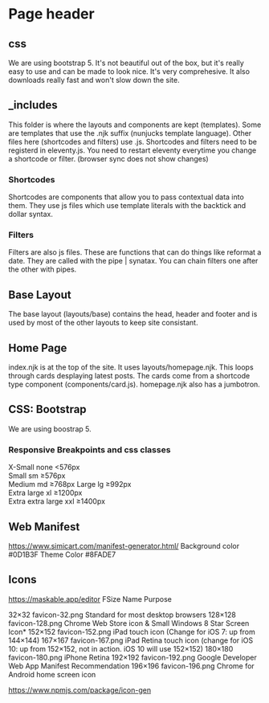# Page header

## css

We are using bootstrap 5. It's not beautiful out of the box, but it's really easy to use and can be made to look nice. It's very comprehesive. It also downloads really fast and won't slow down the site.

## _includes

This folder is where the layouts and components are kept (templates). Some are templates that use the .njk suffix (nunjucks template language).  Other files here (shortcodes and filters) use .js. Shortcodes and filters need to be registerd in eleventy.js.  You need to restart eleventy everytime you change a shortcode or filter. (browser sync does not show changes)

### Shortcodes

Shortcodes are components that allow you to pass contextual data into them. They use js files which use template literals with the backtick and dollar syntax.

### Filters

Filters are also js files. These are functions that can do things like reformat a date.  They are called with the pipe | synatax.  You can chain filters one after the other with pipes.

## Base Layout

The base layout (layouts/base) contains the head, header and footer and is used by most of the other layouts to keep site consistant.

## Home Page

index.njk is at the top of the site. It uses layouts/homepage.njk. This loops through cards desplaying latest posts. The cards come from a shortcode type component (components/card.js).  homepage.njk also has a jumbotron.

## CSS: Bootstrap

We are using boostrap 5.

### Responsive Breakpoints and css classes

X-Small         none     <576px  
Small             sm     ≥576px  
Medium            md     ≥768px
Large             lg     ≥992px  
Extra large       xl     ≥1200px  
Extra extra large xxl    ≥1400px  

## Web Manifest 

https://www.simicart.com/manifest-generator.html/
Background color #0D1B3F
Theme Color #8FADE7

## Icons
https://maskable.app/editor
FSize	Name	         Purpose

32×32	favicon-32.png 	 Standard for most desktop browsers
128×128	favicon-128.png	 Chrome Web Store icon & Small Windows 8 Star Screen Icon*
152×152	favicon-152.png	 iPad touch icon (Change for iOS 7: up from 144×144)
167×167	favicon-167.png	 iPad Retina touch icon
(change for iOS 10: up   from 152×152, not in action. iOS 10 will use 152×152)
180×180	favicon-180.png	  iPhone Retina
192×192	favicon-192.png	 Google Developer Web App Manifest Recommendation
196×196	favicon-196.png	 Chrome for Android home screen icon

https://www.npmjs.com/package/icon-gen